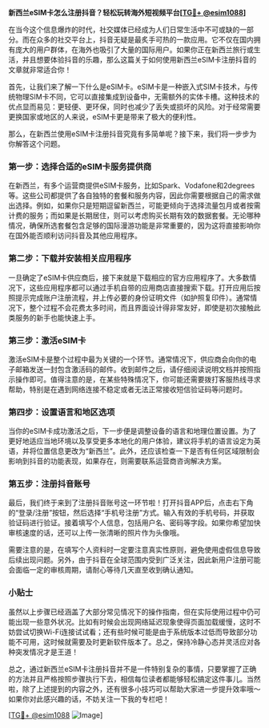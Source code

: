 **新西兰eSIM卡怎么注册抖音？轻松玩转海外短视频平台[[TG💪+ @esim1088](https://t.me/s/esim1088)]**

在当今这个信息爆炸的时代，社交媒体已经成为人们日常生活中不可或缺的一部分。而在众多的社交平台上，抖音无疑是最炙手可热的一款应用。它不仅在国内拥有庞大的用户群体，在海外也吸引了大量的国际用户。如果你正在新西兰旅行或生活，并且想要体验抖音的乐趣，那么这篇关于如何使用新西兰eSIM卡注册抖音的文章就非常适合你！

首先，让我们来了解一下什么是eSIM卡。eSIM卡是一种嵌入式SIM卡技术，与传统物理SIM卡不同，它可以直接集成到设备中，无需额外的实体卡槽。这种技术的优点显而易见：更轻便、更环保，同时也减少了丢失或损坏的风险。对于经常需要更换国家或地区的人来说，eSIM卡更是带来了极大的便利性。

那么，在新西兰使用eSIM卡注册抖音究竟有多简单呢？接下来，我们将一步步为你解答这个问题。

### 第一步：选择合适的eSIM卡服务提供商

在新西兰，有多个运营商提供eSIM卡服务，比如Spark、Vodafone和2degrees等。这些公司都提供了各自独特的套餐和服务内容，因此你需要根据自己的需求做出选择。例如，如果你只是短期逗留新西兰，可能更倾向于选择流量包月或者按需计费的服务；而如果是长期居住，则可以考虑购买长期有效的数据套餐。无论哪种情况，确保所选套餐包含足够的国际漫游功能是非常重要的，因为这将直接影响你在国外能否顺利访问抖音及其他应用程序。

### 第二步：下载并安装相关应用程序

一旦确定了eSIM卡供应商后，接下来就是下载相应的官方应用程序了。大多数情况下，这些应用程序都可以通过手机自带的应用商店直接搜索下载。打开应用后按照提示完成账户注册流程，并上传必要的身份证明文件（如护照复印件）。通常情况下，整个过程不会花费太多时间，而且界面设计得非常友好，即使是初次接触此类服务的新手也能快速上手。

### 第三步：激活eSIM卡

激活eSIM卡是整个过程中最为关键的一个环节。通常情况下，供应商会向你的电子邮箱发送一封包含激活码的邮件。收到邮件之后，请仔细阅读说明文档并按照指示操作即可。值得注意的是，在某些特殊情况下，你可能还需要拨打客服热线寻求帮助，特别是在遇到网络连接不稳定或者无法正常接收短信验证码等问题时。

### 第四步：设置语言和地区选项

当你的eSIM卡成功激活之后，下一步便是调整设备的语言和地理位置设置。为了更好地适应当地环境以及享受更多本地化的用户体验，建议将手机的语言设定为英语，并将位置信息更改为“新西兰”。此外，还应该检查一下是否有任何区域限制会影响到抖音的功能表现，如果存在，则需要联系运营商咨询解决方案。

### 第五步：注册抖音账号

最后，我们终于来到了注册抖音账号这一环节啦！打开抖音APP后，点击右下角的“登录/注册”按钮，然后选择“手机号注册”方式。输入有效的手机号码，并获取验证码进行验证。接着填写个人信息，包括用户名、密码等字段。如果你希望加快审核速度的话，还可以上传一张清晰的照片作为头像哦。

需要注意的是，在填写个人资料时一定要注意真实性原则，避免使用虚假信息导致后续出现问题。另外，由于抖音在全球范围内受到广泛关注，因此新用户注册可能会面临一定的审核周期，请耐心等待几天直至收到确认通知。

### 小贴士

虽然以上步骤已经涵盖了大部分常见情况下的操作指南，但在实际使用过程中仍可能出现一些意外状况。比如有时候会出现网络延迟现象使得页面加载缓慢，这时不妨尝试切换Wi-Fi连接试试看；还有些时候可能是由于系统版本过低而导致部分功能不可用，这时候就需要及时更新软件版本了。总之，保持冷静心态并灵活应对各种突发情况才是王道！

总之，通过新西兰eSIM卡注册抖音并不是一件特别复杂的事情，只要掌握了正确的方法并且严格按照步骤执行下去，相信每位读者都能够轻松搞定这件事儿。当然啦，除了上述提到的内容之外，还有很多小技巧可以帮助大家进一步提升效率哦～如果你对此感兴趣的话，不妨关注一下我的专栏吧！

[[TG💪+ @esim1088](https://t.me/s/esim1088) ![Image](https://i.postimg.cc/4NQfJmqS/Snipaste-2025-05-13-00-14-12.png)]